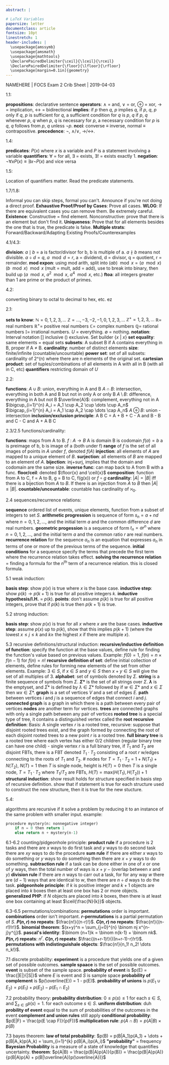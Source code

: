 ```yaml
---
abstract: |

# LaTeX Variables
papersize: letter
documentclass: article
fontsize: 10pt
linestretch: 1
header-includes: |
  \usepackage{amssymb}
  \usepackage{amsmath}
  \usepackage{mathtools}
  \DeclarePairedDelimiter{\ceil}{\lceil}{\rceil}
  \DeclarePairedDelimiter{\floor}{\lfloor}{\rfloor}
  \usepackage[margin=0.1in]{geometry}
---
```


NAMEHERE | FOCS Exam 2 Crib Sheet | 2019-04-03

1.1:

**propositions**: declarative sentence 
**operators**: $\land$ = and, $\lor$ = or, $\oplus$ = xor, $\to$ = implication, $\leftrightarrow$ = bidirectional 
**implies**: if $p$ then $q$, $p$ implies $q$, if $p$, $q$, $p$ only if $q$, $p$ is sufficient for $q$, a sufficient condition for $q$ is $p$, $q$ if $p$, $q$ whenever $p$, $q$ when $p$, $q$ is necessary for $p$, a necessary condition for $p$ is $q$, $q$ follows from $p$, $q$ unless $\neg p$. 
**ncci**: converse $\equiv$ inverse, normal $\equiv$ contrapositive. 
**precedence**: $\neg$, $\land$/$\lor$, $\to$/$\leftrightarrow$.

1.4:

**predicates**: $P(x)$ where $x$ is a variable and $P$ is a statement involving a variable
**quantifiers**: $\forall$ = for all, $\exists$ = exists, $\exists!$ = exists exactly 1.
**negation**: $\neg \forall x P(x) \equiv \exists x \neg P(x)$ and vice versa

1.5:

Location of quantifiers matter. Read the predicate statements.

1.7/1.8:

Informal you can skip steps, formal you can't. Announce if you're not doing a direct proof.
**Exhaustive Proof/Proof by Cases**: Prove all cases.
**WLOG**: If there are equivalent cases you can remove them. Be extremely careful.
**Existence**:
Constructive = find element. Nonconstructive: prove that there is an element but don't find it.
**Uniqueness**:
Prove that for all elements besides the one that is true, the predicate is false.
**Multiple strats**: Forward/Backward/Adapting Existing Proofs/Counterexamples

4.1/4.3:

**division**: $a \mid b$ = a is factor/divisor for b, b is multiple of a. $a \nmid b$ means not divisible. $a \div d = q$, $a \mod d = r$, a = dividend, d = divisor, q = quotient, r = remainder.
**mod expon**: using mod arith, split into $(ab) \mod x = (a \mod x)(b \mod x) \mod x$ (mult = mult, add = add), use to break into binary, then build up ($a \mod x$, $a^2 \mod x$, $a^4 \mod x$, etc.)
**ftoa**: all integers greater than 1 are prime or the product of primes.

4.2:

converting binary to octal to decimal to hex, etc. ez

2.1:

**sets to know**: $\mathbb{N} = {0, 1, 2, 3, \dots}$ 
$\mathbb{Z} = {\dots, -3, -2, -1, 0, 1, 2, 3, \dots}$
$\mathbb{Z^+} = {1, 2, 3, \dots}$
$\mathbb{R} =$ real numbers
$\mathbb{R^+} =$ positive real numbers
$\mathbb{C} =$ complex numbers
$\mathbb{Q} =$ rational numbers
$\mathbb{I} =$ irrational numbers.
$U$ = everything.
$\emptyset$ = nothing.
**notation**:
Interval notation [] inclusive () exclusive. Set builder $\{x~|~x\}$
**set equality**: same elements = equal sets
**subsets**: A subset B if A contains everything in B, proper if A $\neq$ B.
**cardinality**: number of distinct elements
**size**: finite/infinite (countable/uncountable)
**power set**: set of all subsets: cardinality of 2^(n) where there are n elements of the original set.
**cartesian product**: set of tuples/combinations of all elements in A with all in B (with all in C, etc)
**quantifiers** restricting domain of $U$

2.2:

**functions**:
$A \cup B$: union, everything in A and B
$A \cap B$: intersection, everything in both A and B but not in only A or only B
$A \setminus B$: difference, everything in A but not B
$\overline{A}$: complement, everything not in A
$\bigcup_{i=1}^{n} A_i = A_1 \cup A_2 \cup \dots \cup A_n$
$\bigcap_{i=1}^{n} A_i = A_1 \cap A_2 \cap \dots \cap A_n$
$A \oplus B$: union - intersection
**inclusion/exclusion principle**: A B C = A + B + C - A and B - B and C - C and A + A B C

2.3/2.5 functions/cardinality:

**functions**: maps from A to B.
$f~:~A \to B$
A is domain
B is codomain
$f(a) = b$
a is preimage of b, b is image of a (both under f)
**range** of $f$ is the set of all images of points in $A$ under $f$, denoted $f(A)$
**injection**:
all elements of $A$ are mapped to a unique element of $B$.
**surjection**:
all elements of $B$ are mapped to an element of $A$. 
**bijection**: inj+surj, implies that the domain and codomain are the same size.
**inverse func**: can map back to A from B with a func.
**floor/ceil**: denoted $\floor{x} and \ceil{x}$
**composition**: function from A to C, f = A to B, g = B to C, f(g(x)) or $f \circ g$
**cardinality**: $|A| = |B|$ iff there is a bijection from $A$ to $B$.
If there is an injection from $A$ to $B$ then $|A| \leq |B|$.
**countable/uncountable**: countable has cardinality of $\aleph_{0}$.

2.4 sequences/recurrence relations:

**sequence** ordered list of events, unique elements, function from a subset of integers to set $S$.
**arithmetic progression** is sequence of form $s_n = a + nd$ where $n = 0, 1, 2, \dots$, and the initial term $a$ and the common difference $d$ are real numbers.
**geometric progession** is a sequence of form $t_n = ar^n$ where $n = 0, 1, 2, \dots$, and the initial term $a$ and the common ratio $r$ are real numbers.
**recurrence relation** for the sequence ${a_n}$ is an equation that expresses $a_n$ in terms of one or more of the previous terms of the sequence.
**initial conditions** for a sequence specify the terms that precede the first term where the recurrence relation takes effect.
**solving the recurrence relation** = finding a formula for the $n^{\text{th}}$ term of a recurrence relation. this is closed formula.

5.1 weak induction:

**basis step**: show $p(x)$ is true where $x$ is the base case.
**inductive step**: show $p(k) \to p(k+1)$ is true for all positive integers $k$.
**inductive hypothesis/I.H.** = $p(k)$.
**points**: don't assume $p(k)$ is true for all positive integers, prove that if $p(k)$ is true then $p(k+1)$ is true.

5.2 strong induction:

**basis step**: show $p(x)$ is true for all $x$ where $x$ are the base cases.
**inductive step**: assume $p(x)$ up to $p(k)$, show that this implies $p(k+1)$ (where the lowest $x \leq j \leq k$ and $k \geq$ the highest $x$ if there are multiple $x$).

5.3 recursive definitions/structural induction:
**recursive/inductive definition of function**: specify the function at the base values, define rule for finding the function's value based on previous values. Example: $f(0) = 1$, $f(n) = n \times f(n-1)$ for $f(n) = n!$
**recursive definition of set**: define initial collection of elements, define rules for forming new elements of the set from other elements. Example: $3 \in S$, if $x \in S$ and $y \in S$ then $x + y \in S$ will give the set of all multiples of 3.
**alphabet**: set of symbols denoted by $\Sigma$.
**string** is a finite sequence of symbols from $\Sigma$.
**$\Sigma*$** is the set of all strings over $\Sigma$.
**$\lambda$** is the emptyset, and $\Sigma*$ is defined by $\lambda \in \Sigma*$ followed by if $w \in \Sigma*$ and $x \in \Sigma$ then $wx \in \Sigma*$.
**graph** is a set of vertices $V$ and a set of edges $E$.
**path** between vertices $i$ and $j$ is a sequence of edges that connect $i$ and $j$.
**connected graph** is a graph in which there is a path between every pair of vertices
**nodes** are another term for vertices.
**trees** are connected graphs with only a single path between any pair of vertices
**rooted tree** is a special type of tree, it contains a distinguished vertex called the **root**
**recursive definition**: Basis: A single vertex $r$ is a rooted tree, recursive: suppose that disjoint rooted trees exist, and the graph formed by connecting the root of each disjoint rooted trees to a new point $r$ is a rooted tree.
**full binary tree** is a rooted tree where each vertex has either 0/2 children (regular binary tree can have one child) - single vertex $r$ is a full binary tree, if $T_1$ and $T_2$ are disjoint FBTs, there is a FBT denoted $T_1 \cdot T_2$ consisting of a root $r$ w/edges connecting to the roots of $T_1$ and $T_2$. # nodes for $T = T_1 \cdot T_2$ = $1 + N(T_1) + N(T_2)$, $N(T) = 1$ then $T$ is single node, height is $H(T) = 0$ then $T$ is a single node, $T = T_1 \cdot T_2$ where $T_1$/$T_2$ are FBTs, $H(T) = \text{max}(H(T_1), H(T_2)) + 1$
**structural induction**: show result holds for structure specified in basis step of recursive definition. show that if statement is true for each structure used to construct the new structure, then it is true for the new stucture.

5.4:

algorithms are recursive if it solve a problem by reducing it to an instance of the same problem with smaller input. example:
```python
procedure mystery(n: nonnegative integer)
    if n = 0 then return 1
    else return n + mystery(n-1)
```

6.1-6.2 counting/pidgeonhole principle:
**product rule** if a procedure is 2 tasks and there are $x$ ways to do first task and $y$ ways to do second task there are $xy$ ways to do the procedure
**sum rule** if there are either $x$ ways to do something or $y$ ways to do something then there are $x+y$ ways to do something.
**subtraction rule** if a task can be done either in one of $x$ or one of $y$ ways, then the total number of ways is $x + y - (\text{overlap between }x\text{ and }y)$
**division rule** if there are $n$ ways to carr out a task, for for any way $w$ there are $(d-1)$ ways that are identical to $w$, then there are $n \div d$ ways to do the task.
**pidgeonhole principle**: if $k$ is positive integer and $k+1$ objects are placed into $k$ boxes then at least one box has 2 or more objects.
**generalized PHP**: if $N$ objects are placed into $k$ boxes, then there is at least one box containing at least $\ceil{\frac{N}{k}}$ objects.

6.3-6.5 permutations/combinations:
**permutations** order is important.
**combinations** order isn't important.
**$r$-permutations** is a partial permutation of $S$.
**$P(n,r)$ no repeats**: $\frac{n!}{(n-r)!}$.
**$C(n,r)$ no repeats**: $\frac{n!}{(n-r!)!r!}$.
**binomial theorem**: $(x+y)^n = \sum_{j=0}^{n} \binom nj x^{n-j}y^{j}$.
**pascal's identity**: $\binom {n+1}k = \binom n{k-1} + \binom nk$.
**$P(n,r)$ repeats**: $n^r$.
**$C(n,r)$ repeats**: $\frac{(n+r-1)!}{((n+r-1)-r)!r!}$.
**permutations with indistinguishale objects**: $\frac{n!}{n_1! n_2! \dots n_k!}$.

7.1 discrete probability:
**experiment** is a procedure that yields one of a given set of possible outcomes.
**sample spaace** is the set of possible outcomes.
**event** is subset of the sample space.
**probability of event** is $p(E) = \frac{|E|}{|S|}$ where $E$ is event and $S$ is sample space
**probability of complement** is $p(\overline{E}) = 1 - p(E)$.
**probability of unions** is $p(E_1 \cup E_2) = p(E_1) + p(E_2) - p(E_1 \cap E_2)$

7.2 probability theory:
**probability distribution**: $0 \leq p(s) \leq 1$ for each $s \in S$, and $\sum_{s \in S} p(s) = 1$. for each outcome $s \in S$.
**uniform distribution**: duh
**probility of event** equal to the sum of probabilities of the outcomes in the event
**complement and union rules** still apply
**conditional probability**: $p(E|F) = \frac{p(E \cap F)}{p(F)}$
**multiplication rule**: $p(A \cap B) = p(A|B) \times p(B)$

7.3 bayes theorem:
**law of total probability**: $p(B) = p(B|A_1)p(A_1) + \dots + p(B|A_k)p(A_k) = \sum_{i=1}^{k} p(B|A_i)p(A_i)$
**"probability"** = frequency
**Bayesian Probability** is a measure of a state of knowledge that quantifies uncertainty.
**theorem**: $p(A|B) = \frac{p(B|A)p(A)}{p(B)} = \frac{p(B|A)p(A)}{p(B|A)p(A) + p(B|\overline{A})p(\overline{A})}$

